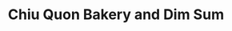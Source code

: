 ---
title: "Chiu Quon Bakery and Dim Sum"
url: /chicago/chiu-quon-bakery-and-dim-sum/
shop: Bäckerei
---